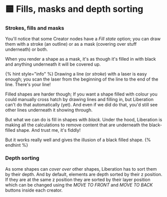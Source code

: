 # 🟦 Fills, masks and depth sorting

### Strokes, fills and masks

You'll notice that some Creator nodes have a _Fill state_ option;  you can draw them with a stroke (an outline) or as a mask (covering over stuff underneath) or both.&#x20;

When you render a shape as a mask, it's as though it's filled in with black and anything underneath it will be covered up.&#x20;

{% hint style="info" %}
Drawing a line (or _stroke_) with a laser is easy enough; you scan the laser from the beginning of the line to the end of the line. There's your line!&#x20;

Filled shapes are harder though; If you want a shape filled with colour you could manually cross hatch by drawing lines and filling in, but Liberation can't do that automatically (yet). And even if we did do that, you'd still see other lines underneath it showing through.&#x20;

But what we can do is fill in shapes with _black_. Under the hood, Liberation is making all the calculations to remove content that are underneath the black-filled shape. And trust me, it's fiddly!&#x20;

But it works really well and gives the illusion of a black filled shape.&#x20;
{% endhint %}

### Depth sorting

As some shapes can _cover over_ other shapes, Liberation has to sort them by their depth. And by default, elements are depth sorted by their z position. If they are at the same z position they are sorted by their layer position which can be changed using the _MOVE TO FRONT_ and _MOVE TO BACK_ buttons inside each creator.&#x20;
